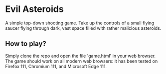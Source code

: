 # Evil Asteroids

A simple top-down shooting game. Take up the controls of a small flying saucer flying through dark, vast space filled with rather malicious asteroids.  

## How to play?

Simply clone the repo and open the file 'game.html' in your web browser. The game should work on all modern web browsers: it has been tested on Firefox 111, Chromium 111, and Microsoft Edge 111.  